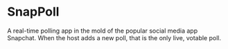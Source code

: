 # SnapPoll
A real-time polling app in the mold of the popular social media app Snapchat. When the host adds a new poll, that is the only live, votable poll.